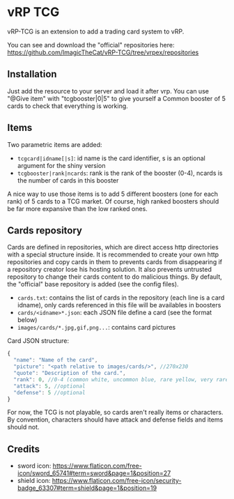 # vRP TCG

vRP-TCG is an extension to add a trading card system to vRP.

You can see and download the "official" repositories here: https://github.com/ImagicTheCat/vRP-TCG/tree/vrpex/repositories

## Installation

Just add the resource to your server and load it after vrp.
You can use "@Give item" with "tcgbooster|0|5" to give yourself a Common booster of 5 cards to check that everything is working.

## Items

Two parametric items are added:
* `tcgcard|idname[|s]`: id name is the card identifier, s is an optional argument for the shiny version
* `tcgbooster|rank|ncards`: rank is the rank of the booster (0-4), ncards is the number of cards in this booster

A nice way to use those items is to add 5 different boosters (one for each rank) of 5 cards to a TCG market.
Of course, high ranked boosters should be far more expansive than the low ranked ones.

## Cards repository

Cards are defined in repositories, which are direct access http directories with a special structure inside.
It is recommended to create your own http repositories and copy cards in them to prevents cards from disappearing if a repository creator lose his hosting solution. It also prevents untrusted repository to change their cards content to do malicious things.
By default, the "official" base repository is added (see the config files).

* `cards.txt`: contains the list of cards in the repository (each line is a card idname), only cards referenced in this file will be availables in boosters
* `cards/<idname>*.json`: each JSON file define a card (see the format below)
* `images/cards/*.jpg,gif,png...`: contains card pictures

Card JSON structure:

```js
{
  "name": "Name of the card",
  "picture": "<path relative to images/cards/>", //270x230
  "quote": "Description of the card.",
  "rank": 0, //0-4 (common white, uncommon blue, rare yellow, very rare pink, legendary green), it also defines the rarity
  "attack": 5, //optional
  "defense": 5 //optional
}
```

For now, the TCG is not playable, so cards aren't really items or characters. By convention, characters should have attack and defense fields and items should not.

## Credits

* sword icon: https://www.flaticon.com/free-icon/sword_65741#term=sword&page=1&position=27
* shield icon: https://www.flaticon.com/free-icon/security-badge_63307#term=shield&page=1&position=19
